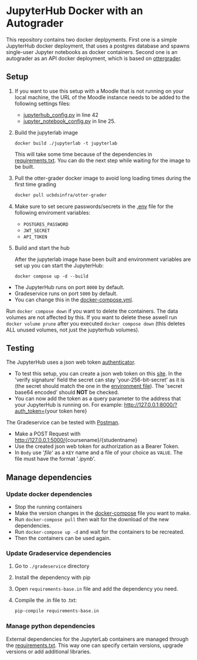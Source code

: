 # JupyterHub Docker with an Autograder

This repository contains two docker deplpyments.
First one is a simple JupyterHub docker deployment, that uses a postgres database and spawns single-user Jupyter notebooks as docker containers.
Second one is an autograder as an API docker deployment, which is based on [ottergrader](https://otter-grader.readthedocs.io/en/latest/).

## Setup

1. If you want to use this setup with a Moodle that is not running on your local machine, the URL of the Moodle instance needs to be added to the following settings files:

   - [jupyterhub_config.py](./jupyterhub/jupyterhub_config.py?plain=1#L42) in line 42
   - [jupyter_notebook_config.py](./jupyterlab/jupyter_notebook_config.py?plain=1#L25) in line 25.

1. Build the jupyterlab image

   ```shell
   docker build ./jupyterlab -t jupyterlab
   ```

   This will take some time because of the dependencies in [requirements.txt](./jupyterlab/requirements.txt).
   You can do the next step while waiting for the image to be built.

1. Pull the otter-grader docker image to avoid long loading times during the first time grading

   ```sh
   docker pull ucbdsinfra/otter-grader
   ```

1. Make sure to set secure passwords/secrets in the [.env](./.env) file for the following enviroment variables:

   - `POSTGRES_PASSWORD`
   - `JWT_SECRET`
   - `API_TOKEN`

1. Build and start the hub

   After the jupyterlab image hase been built and environment variables are set up you can start the JupyterHub:

   ```shell
   docker compose up -d --build
   ```

- The JupyterHub runs on port `8000` by default.
- Gradeservice runs on port `5000` by default.
- You can change this in the [docker-compose.yml](./docker-compose.yml).

Run `docker compose down` if you want to delete the containers. The data volumes are not affected by this. If you want to delete these aswell run `docker volume prune` after you executed `docker compose down` (this deletes ALL unused volumes, not just the jupyterhub volumes).

## Testing

The JupyterHub uses a json web token [authenticator](https://github.com/izihawa/jwtauthenticator_v2).

- To test this setup, you can create a json web token on this [site](https://jwt.io/#debugger-io).
  In the 'verify signature' field the secret can stay 'your-256-bit-secret' as it is (the secret should match the one in the [environment file](.env)).
  The 'secret base64 encoded' should **NOT** be checked.
- You can now add the token as a query parameter to the address that your JupyterHub is running on.
  For example: <http://127.0.0.1:8000/?auth_token=>{your token here}

The Gradeservice can be tested with [Postman](https://www.postman.com).

- Make a POST Request with <http://127.0.0.1:5000/>{coursename}/{studentname}
- Use the created json web token for authorization as a Bearer Token.
- In `Body` use '_file_' as a `KEY` name and a file of your choice as `VALUE`. The file must have the format '_.ipynb_'.

## Manage dependencies

### Update docker dependencies

- Stop the running containers
- Make the version changes in the [docker-compose](docker-compose.yml) file you want to make.
- Run `docker-compose pull` then wait for the download of the new dependencies.
- Run `docker-compose up -d` and wait for the containers to be recreated.
- Then the containers can be used again.

### Update Gradeservice dependencies

1. Go to `./gradeservice` directory
1. Install the dependency with pip
1. Open `requirements-base.in` file and add the dependency you need.
1. Compile the .in file to .txt:

   ```sh
   pip-compile requirements-base.in
   ```

### Manage python dependencies

External dependencies for the JupyterLab containers are managed through the [requirements.txt](https://pip.pypa.io/en/stable/reference/requirements-file-format/). This way one can specify certain versions, upgrade versions or add additional libraries.

